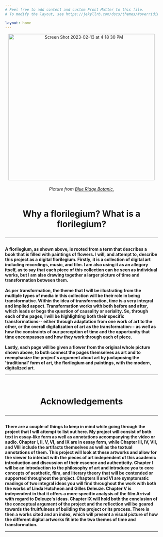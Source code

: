 ```yaml
---
# Feel free to add content and custom Front Matter to this file.
# To modify the layout, see https://jekyllrb.com/docs/themes/#overriding-theme-defaults

layout: home
---
```

<p style="text-align:center;"><img width="482" alt="Screen Shot 2023-02-13 at 4 18 30 PM" src="https://user-images.githubusercontent.com/122332459/218587333-3ecd3bbb-55e6-434a-aa1b-fc0af2db4f40.png"></p>
<h6><center>Picture from <a href="https://www.blueridgebotanic.com/blog/florilegium">Blue Ridge Botanic.</a></center>
<br>
  <h1><center>Why a florilegium? What is a florilegium?</center>
<hr>
<h4>A florilegium, as shown above, is rooted from a term that describes a book that is filled with paintings of flowers. I will, and attempt to, describe this project as a digital florilegium. Firstly, it is a collection of digital art including recordings, music, and film. I am also using it as an allegory itself, as to say that each piece of this collection can be seen as individual works, but I am also drawing together a larger picture of time and transformation between them.
<br>
<br>
As per transformation, the theme that I will be illustrating from the multiple types of media in this collection will be their role in being transformative. Within the idea of transformation, time is a very integral and implied aspect. Transformation works with both before and after, which leads or begs the question of causality or seriality. So, through each of the pages, I will be highlighting both their specific transformations-- either through adaptation from one work of art to the other, or the overall digitalization of art as the transformation-- as well as how the constraints of our perception of time and the opportunity that time encompasses and how they work through each of piece.
<br>
<br>
Lastly, each page will be given a flower from the original whole picture shown above, to both connect the pages themselves as art and to reemphasize the project's argument about art by juxtaposing the 'traditional' form of art, the florilegium and paintings, with the modern, digitalized art.
<br>
<hr>
<br>
  <h1><center>Acknowledgements</center>
<hr>
<h4>There are a couple of things to keep in mind while going through the project that I will attempt to list out here. My project will consist of both text in essay-like form as well as annotations accompanying the video or audio. Chapter I, II, V, VI, and IX are in essay form, while Chapter III, IV, VII, and VIII include the artifacts themselves as well as the textual annotations of them. This project will look at these artworks and allow for the viewer to interact with the pieces of art independent of this academic introduction and discussion of their essence and authenticity. Chapter I will be an introduction to the philosophy of art and introduce you to core concepts of aesthetic, film, and literary theory that will be contended or supported throughout the project. Chapters II and VI are symptomatic readings of two integral ideas you will find throughout the work with both the works of Linda Hutcheon and Gilles Deleuze. Chapter V is independent in that it offers a more specific analysis of the film Arrival with regard to Deleuze's ideas. Chapter IX will hold both the conclusion of the conceptual argument of the project and the reflection will be geared towards the fruitfulness of building the project or its process. There is then a works cited and an index, which will present a visual picture of how the different digital artworks fit into the two themes of time and transformation.
<hr>

